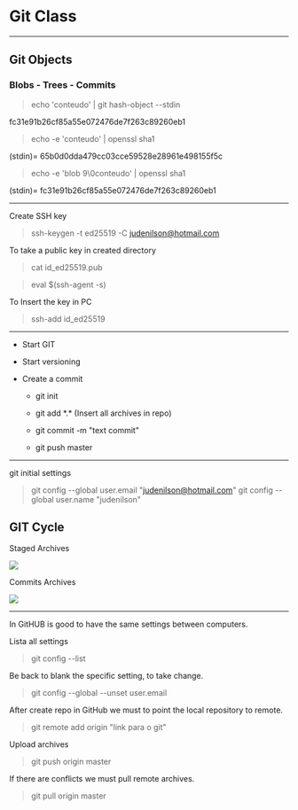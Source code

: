 # Git Class

---

## Git Objects

### Blobs - Trees - Commits

> echo 'conteudo' | git hash-object --stdin

fc31e91b26cf85a55e072476de7f263c89260eb1

> echo -e 'conteudo' | openssl sha1

(stdin)=  65b0d0dda479cc03cce59528e28961e498155f5c

> echo -e 'blob 9\0conteudo' | openssl sha1

(stdin)= fc31e91b26cf85a55e072476de7f263c89260eb1

---

Create SSH key

> ssh-keygen -t ed25519 -C judenilson@hotmail.com

To take a public key in created directory

> cat id_ed25519.pub

> eval $(ssh-agent -s)

To Insert the key in PC

> ssh-add id_ed25519

---

- Start GIT

- Start versioning 

- Create a commit 
  
  - git init
  
  - git add \*.* (Insert all archives in repo)
  
  - git commit -m "text commit"
  
  - git push master

---

git initial settings

> git config --global user.email "judenilson@hotmail.com"
> git config --global user.name "judenilson"

## GIT Cycle

Staged Archives

![](C:\Users\Judenilson\AppData\Roaming\marktext\images\2022-11-14-16-12-58-image.png)

Commits Archives

![](C:\Users\Judenilson\AppData\Roaming\marktext\images\2022-11-14-16-13-13-image.png)

---

In GitHUB is good to have the same settings between computers.

Lista all settings

> git config --list

Be back to blank the specific setting, to take change.

> git config --global --unset user.email 

After create repo in GitHub we must to point the local repository to remote.

>  git remote add origin "link para o git"

Upload archives

> git push origin master

If there are conflicts we must pull remote archives.

> git pull origin master

